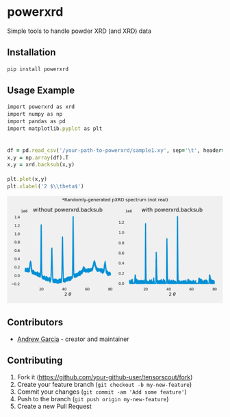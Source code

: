 # powerxrd
Simple tools to handle powder XRD (and XRD) data



## Installation

```ruby
pip install powerxrd
```
## Usage Example

```ruby
import powerxrd as xrd
import numpy as np
import pandas as pd
import matplotlib.pyplot as plt


df = pd.read_csv('/your-path-to-powerxrd/sample1.xy', sep='\t', header=None)  
x,y = np.array(df).T
x,y = xrd.backsub(x,y)

plt.plot(x,y)
plt.xlabel('2 $\\theta$')
```
![alt text](https://github.com/andrewrgarcia/powerxrd/blob/main/img/readme.png?raw=true)

## Contributors

- [Andrew Garcia](https://github.com/andrewrgarcia) - creator and maintainer

## Contributing

1. Fork it (<https://github.com/your-github-user/tensorscout/fork>)
2. Create your feature branch (`git checkout -b my-new-feature`)
3. Commit your changes (`git commit -am 'Add some feature'`)
4. Push to the branch (`git push origin my-new-feature`)
5. Create a new Pull Request

